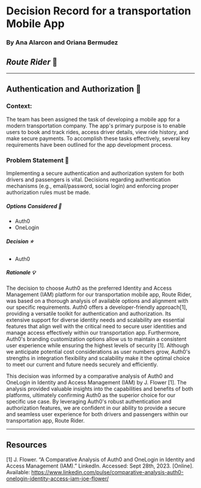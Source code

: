 # Decision Record for a transportation Mobile App

### By Ana Alarcon and Oriana Bermudez

## _Route Rider_ 🚛

---

## Authentication and Authorization 🔎

### Context:

The team has been assigned the task of developing a mobile app for a modern transportation company. The app's primary purpose is to enable users to book and track rides, access driver details, view ride history, and make secure payments. To accomplish these tasks effectively, several key requirements have been outlined for the app development process.

### Problem Statement 🤔

Implementing a secure authentication and authorization system for both drivers and passengers is vital. Decisions regarding authentication mechanisms (e.g., email/password, social login) and enforcing proper authorization rules must be made.

##### Options Considered 🔁

- Auth0
- OneLogin

##### Decision ⭐

- Auth0

##### Rationale 💡

The decision to choose Auth0 as the preferred Identity and Access Management (IAM) platform for our transportation mobile app, Route Rider, was based on a thorough analysis of available options and alignment with our specific requirements. Auth0 offers a developer-friendly approach[1], providing a versatile toolkit for authentication and authorization. Its extensive support for diverse identity needs and scalability are essential features that align well with the critical need to secure user identities and manage access effectively within our transportation app. Furthermore, Auth0's branding customization options allow us to maintain a consistent user experience while ensuring the highest levels of security [1]. Although we anticipate potential cost considerations as user numbers grow, Auth0's strengths in integration flexibility and scalability make it the optimal choice to meet our current and future needs securely and efficiently.

This decision was informed by a comparative analysis of Auth0 and OneLogin in Identity and Access Management (IAM) by J. Flower [1]. The analysis provided valuable insights into the capabilities and benefits of both platforms, ultimately confirming Auth0 as the superior choice for our specific use case. By leveraging Auth0's robust authentication and authorization features, we are confident in our ability to provide a secure and seamless user experience for both drivers and passengers within our transportation app, Route Rider.

---

## Resources

[1] J. Flower. “A Comparative Analysis of Auth0 and OneLogin in Identity and Access Management (IAM).” LinkedIn. Accessed: Sept 28th, 2023. [Online]. Available: https://www.linkedin.com/pulse/comparative-analysis-auth0-onelogin-identity-access-iam-joe-flower/
